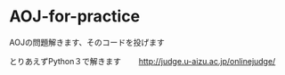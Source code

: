 # AOJ-for-practice
AOJの問題解きます、そのコードを投げます　　

とりあえずPython３で解きます　　
<http://judge.u-aizu.ac.jp/onlinejudge/>
